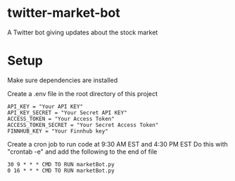 # twitter-market-bot
A Twitter bot giving updates about the stock market

# Setup
Make sure dependencies are installed

Create a .env file in the root directory of this project
```
API_KEY = "Your API KEY"
API_KEY_SECRET = "Your Secret API KEY"
ACCESS_TOKEN = "Your Access Token"
ACCESS_TOKEN_SECRET = "Your Secret Access Token"
FINNHUB_KEY = "Your Finnhub key"
```

Create a cron job to run code at 9:30 AM EST and 4:30 PM EST
Do this with "crontab -e" and add the following to the end of file
```
30 9 * * * CMD TO RUN marketBot.py
0 16 * * * CMD TO RUN marketBot.py
```